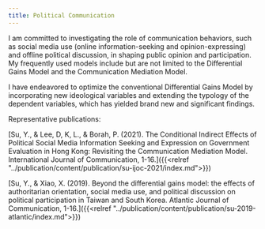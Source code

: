 ```yaml
---
title: Political Communication
---
```

I am committed to investigating the role of communication behaviors, such as social media use (online information-seeking and opinion-expressing) and offline political discussion, in shaping public opinion and participation. My frequently used models include but are not limited to the Differential Gains Model and the Communication Mediation Model.

I have endeavored to optimize the conventional Differential Gains Model by incorporating new ideological variables and extending the typology of the dependent variables, which has yielded brand new and significant findings.

Representative publications:

[Su, Y., & Lee, D, K, L., & Borah, P. (2021). The Conditional Indirect Effects of Political Social Media Information Seeking and Expression on Government Evaluation in Hong Kong: Revisiting the Communication Mediation Model. International Journal of Communication, 1-16.]({{<relref "../publication/content/publication/su-ijoc-2021/index.md">}})

[Su, Y., & Xiao, X. (2019). Beyond the differential gains model: the effects of authoritarian orientation, social media use, and political discussion on political participation in Taiwan and South Korea. Atlantic Journal of Communication, 1-16.]({{<relref "../publication/content/publication/su-2019-atlantic/index.md">}})
